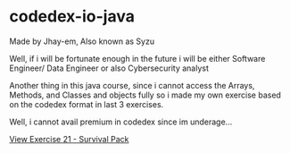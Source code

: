 # codedex-io-java


Made by Jhay-em, Also known as Syzu 

Well, if i will be fortunate enough in the future i will be either Software Engineer/ Data Engineer or also Cybersecurity analyst

Another thing in this java course, since i cannot access the Arrays, Methods, and Classes and objects fully so i made my own exercise based on the codedex format in last 3 exercises.

Well, i cannot avail premium in codedex since im underage...


[View Exercise 21 - Survival Pack](./21-survival-pack.java)
